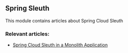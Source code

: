 ## Spring Sleuth

This module contains articles about Spring Cloud Sleuth

### Relevant articles:

- [Spring Cloud Sleuth in a Monolith Application](http://www.baeldung.com/spring-cloud-sleuth-single-application)
